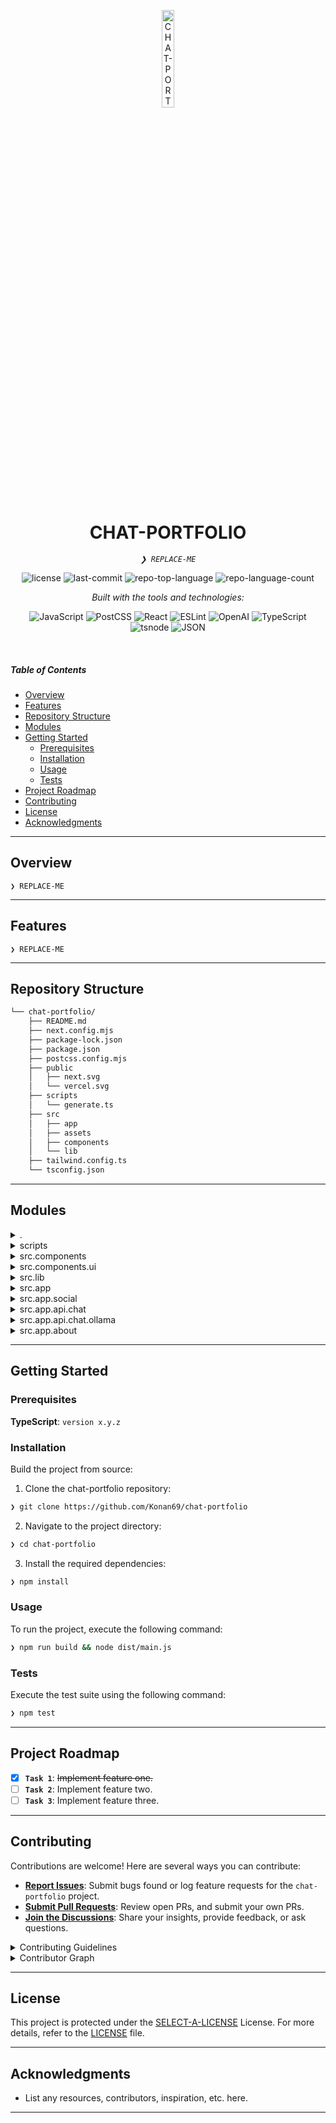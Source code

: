 <p align="center">
  <img src="https://img.icons8.com/?size=512&id=55494&format=png" width="20%" alt="CHAT-PORTFOLIO-logo">
</p>
<p align="center">
    <h1 align="center">CHAT-PORTFOLIO</h1>
</p>
<p align="center">
    <em><code>❯ REPLACE-ME</code></em>
</p>
<p align="center">
	<img src="https://img.shields.io/github/license/Konan69/chat-portfolio?style=flat&logo=opensourceinitiative&logoColor=white&color=0080ff" alt="license">
	<img src="https://img.shields.io/github/last-commit/Konan69/chat-portfolio?style=flat&logo=git&logoColor=white&color=0080ff" alt="last-commit">
	<img src="https://img.shields.io/github/languages/top/Konan69/chat-portfolio?style=flat&color=0080ff" alt="repo-top-language">
	<img src="https://img.shields.io/github/languages/count/Konan69/chat-portfolio?style=flat&color=0080ff" alt="repo-language-count">
</p>
<p align="center">
		<em>Built with the tools and technologies:</em>
</p>
<p align="center">
	<img src="https://img.shields.io/badge/JavaScript-F7DF1E.svg?style=flat&logo=JavaScript&logoColor=black" alt="JavaScript">
	<img src="https://img.shields.io/badge/PostCSS-DD3A0A.svg?style=flat&logo=PostCSS&logoColor=white" alt="PostCSS">
	<img src="https://img.shields.io/badge/React-61DAFB.svg?style=flat&logo=React&logoColor=black" alt="React">
	<img src="https://img.shields.io/badge/ESLint-4B32C3.svg?style=flat&logo=ESLint&logoColor=white" alt="ESLint">
	<img src="https://img.shields.io/badge/OpenAI-412991.svg?style=flat&logo=OpenAI&logoColor=white" alt="OpenAI">
	<img src="https://img.shields.io/badge/TypeScript-3178C6.svg?style=flat&logo=TypeScript&logoColor=white" alt="TypeScript">
	<img src="https://img.shields.io/badge/tsnode-3178C6.svg?style=flat&logo=ts-node&logoColor=white" alt="tsnode">
	<img src="https://img.shields.io/badge/JSON-000000.svg?style=flat&logo=JSON&logoColor=white" alt="JSON">
</p>

<br>

#####  Table of Contents

- [ Overview](#-overview)
- [ Features](#-features)
- [ Repository Structure](#-repository-structure)
- [ Modules](#-modules)
- [ Getting Started](#-getting-started)
    - [ Prerequisites](#-prerequisites)
    - [ Installation](#-installation)
    - [ Usage](#-usage)
    - [ Tests](#-tests)
- [ Project Roadmap](#-project-roadmap)
- [ Contributing](#-contributing)
- [ License](#-license)
- [ Acknowledgments](#-acknowledgments)

---

##  Overview

<code>❯ REPLACE-ME</code>

---

##  Features

<code>❯ REPLACE-ME</code>

---

##  Repository Structure

```sh
└── chat-portfolio/
    ├── README.md
    ├── next.config.mjs
    ├── package-lock.json
    ├── package.json
    ├── postcss.config.mjs
    ├── public
    │   ├── next.svg
    │   └── vercel.svg
    ├── scripts
    │   └── generate.ts
    ├── src
    │   ├── app
    │   ├── assets
    │   ├── components
    │   └── lib
    ├── tailwind.config.ts
    └── tsconfig.json
```

---

##  Modules

<details closed><summary>.</summary>

| File | Summary |
| --- | --- |
| [postcss.config.mjs](https://github.com/Konan69/chat-portfolio/blob/main/postcss.config.mjs) | <code>❯ REPLACE-ME</code> |
| [tailwind.config.ts](https://github.com/Konan69/chat-portfolio/blob/main/tailwind.config.ts) | <code>❯ REPLACE-ME</code> |
| [tsconfig.json](https://github.com/Konan69/chat-portfolio/blob/main/tsconfig.json) | <code>❯ REPLACE-ME</code> |
| [package.json](https://github.com/Konan69/chat-portfolio/blob/main/package.json) | <code>❯ REPLACE-ME</code> |
| [next.config.mjs](https://github.com/Konan69/chat-portfolio/blob/main/next.config.mjs) | <code>❯ REPLACE-ME</code> |
| [package-lock.json](https://github.com/Konan69/chat-portfolio/blob/main/package-lock.json) | <code>❯ REPLACE-ME</code> |

</details>

<details closed><summary>scripts</summary>

| File | Summary |
| --- | --- |
| [generate.ts](https://github.com/Konan69/chat-portfolio/blob/main/scripts/generate.ts) | <code>❯ REPLACE-ME</code> |

</details>

<details closed><summary>src.components</summary>

| File | Summary |
| --- | --- |
| [ThemeToggle.tsx](https://github.com/Konan69/chat-portfolio/blob/main/src/components/ThemeToggle.tsx) | <code>❯ REPLACE-ME</code> |
| [Footer.tsx](https://github.com/Konan69/chat-portfolio/blob/main/src/components/Footer.tsx) | <code>❯ REPLACE-ME</code> |
| [ThemeProvider.tsx](https://github.com/Konan69/chat-portfolio/blob/main/src/components/ThemeProvider.tsx) | <code>❯ REPLACE-ME</code> |
| [AIChatButton.tsx](https://github.com/Konan69/chat-portfolio/blob/main/src/components/AIChatButton.tsx) | <code>❯ REPLACE-ME</code> |
| [Navbar.tsx](https://github.com/Konan69/chat-portfolio/blob/main/src/components/Navbar.tsx) | <code>❯ REPLACE-ME</code> |
| [AIChatBox.tsx](https://github.com/Konan69/chat-portfolio/blob/main/src/components/AIChatBox.tsx) | <code>❯ REPLACE-ME</code> |

</details>

<details closed><summary>src.components.ui</summary>

| File | Summary |
| --- | --- |
| [H3.tsx](https://github.com/Konan69/chat-portfolio/blob/main/src/components/ui/H3.tsx) | <code>❯ REPLACE-ME</code> |
| [H2.tsx](https://github.com/Konan69/chat-portfolio/blob/main/src/components/ui/H2.tsx) | <code>❯ REPLACE-ME</code> |
| [H1.tsx](https://github.com/Konan69/chat-portfolio/blob/main/src/components/ui/H1.tsx) | <code>❯ REPLACE-ME</code> |

</details>

<details closed><summary>src.lib</summary>

| File | Summary |
| --- | --- |
| [utils.ts](https://github.com/Konan69/chat-portfolio/blob/main/src/lib/utils.ts) | <code>❯ REPLACE-ME</code> |
| [astradb.ts](https://github.com/Konan69/chat-portfolio/blob/main/src/lib/astradb.ts) | <code>❯ REPLACE-ME</code> |

</details>

<details closed><summary>src.app</summary>

| File | Summary |
| --- | --- |
| [globals.css](https://github.com/Konan69/chat-portfolio/blob/main/src/app/globals.css) | <code>❯ REPLACE-ME</code> |
| [page.tsx](https://github.com/Konan69/chat-portfolio/blob/main/src/app/page.tsx) | <code>❯ REPLACE-ME</code> |
| [layout.tsx](https://github.com/Konan69/chat-portfolio/blob/main/src/app/layout.tsx) | <code>❯ REPLACE-ME</code> |

</details>

<details closed><summary>src.app.social</summary>

| File | Summary |
| --- | --- |
| [page.tsx](https://github.com/Konan69/chat-portfolio/blob/main/src/app/social/page.tsx) | <code>❯ REPLACE-ME</code> |

</details>

<details closed><summary>src.app.api.chat</summary>

| File | Summary |
| --- | --- |
| [route.ts](https://github.com/Konan69/chat-portfolio/blob/main/src/app/api/chat/route.ts) | <code>❯ REPLACE-ME</code> |

</details>

<details closed><summary>src.app.api.chat.ollama</summary>

| File | Summary |
| --- | --- |
| [route.ts](https://github.com/Konan69/chat-portfolio/blob/main/src/app/api/chat/ollama/route.ts) | <code>❯ REPLACE-ME</code> |

</details>

<details closed><summary>src.app.about</summary>

| File | Summary |
| --- | --- |
| [page.tsx](https://github.com/Konan69/chat-portfolio/blob/main/src/app/about/page.tsx) | <code>❯ REPLACE-ME</code> |

</details>

---

##  Getting Started

###  Prerequisites

**TypeScript**: `version x.y.z`

###  Installation

Build the project from source:

1. Clone the chat-portfolio repository:
```sh
❯ git clone https://github.com/Konan69/chat-portfolio
```

2. Navigate to the project directory:
```sh
❯ cd chat-portfolio
```

3. Install the required dependencies:
```sh
❯ npm install
```

###  Usage

To run the project, execute the following command:

```sh
❯ npm run build && node dist/main.js
```

###  Tests

Execute the test suite using the following command:

```sh
❯ npm test
```

---

##  Project Roadmap

- [X] **`Task 1`**: <strike>Implement feature one.</strike>
- [ ] **`Task 2`**: Implement feature two.
- [ ] **`Task 3`**: Implement feature three.

---

##  Contributing

Contributions are welcome! Here are several ways you can contribute:

- **[Report Issues](https://github.com/Konan69/chat-portfolio/issues)**: Submit bugs found or log feature requests for the `chat-portfolio` project.
- **[Submit Pull Requests](https://github.com/Konan69/chat-portfolio/blob/main/CONTRIBUTING.md)**: Review open PRs, and submit your own PRs.
- **[Join the Discussions](https://github.com/Konan69/chat-portfolio/discussions)**: Share your insights, provide feedback, or ask questions.

<details closed>
<summary>Contributing Guidelines</summary>

1. **Fork the Repository**: Start by forking the project repository to your github account.
2. **Clone Locally**: Clone the forked repository to your local machine using a git client.
   ```sh
   git clone https://github.com/Konan69/chat-portfolio
   ```
3. **Create a New Branch**: Always work on a new branch, giving it a descriptive name.
   ```sh
   git checkout -b new-feature-x
   ```
4. **Make Your Changes**: Develop and test your changes locally.
5. **Commit Your Changes**: Commit with a clear message describing your updates.
   ```sh
   git commit -m 'Implemented new feature x.'
   ```
6. **Push to github**: Push the changes to your forked repository.
   ```sh
   git push origin new-feature-x
   ```
7. **Submit a Pull Request**: Create a PR against the original project repository. Clearly describe the changes and their motivations.
8. **Review**: Once your PR is reviewed and approved, it will be merged into the main branch. Congratulations on your contribution!
</details>

<details closed>
<summary>Contributor Graph</summary>
<br>
<p align="left">
   <a href="https://github.com{/Konan69/chat-portfolio/}graphs/contributors">
      <img src="https://contrib.rocks/image?repo=Konan69/chat-portfolio">
   </a>
</p>
</details>

---

##  License

This project is protected under the [SELECT-A-LICENSE](https://choosealicense.com/licenses) License. For more details, refer to the [LICENSE](https://choosealicense.com/licenses/) file.

---

##  Acknowledgments

- List any resources, contributors, inspiration, etc. here.

---
